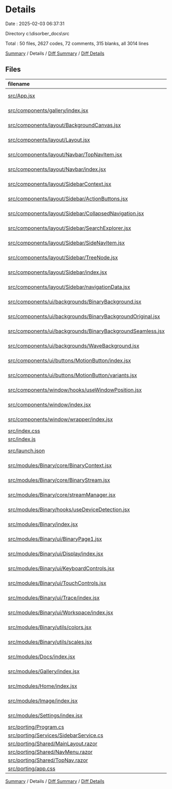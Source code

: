 # Details

Date : 2025-02-03 06:37:31

Directory c:\\disorber_docs\\src

Total : 50 files,  2627 codes, 72 comments, 315 blanks, all 3014 lines

[Summary](results.md) / Details / [Diff Summary](diff.md) / [Diff Details](diff-details.md)

## Files
| filename | language | code | comment | blank | total |
| :--- | :--- | ---: | ---: | ---: | ---: |
| [src/App.jsx](/src/App.jsx) | JavaScript JSX | 91 | 2 | 7 | 100 |
| [src/components/gallery/index.jsx](/src/components/gallery/index.jsx) | JavaScript JSX | 103 | 0 | 9 | 112 |
| [src/components/layout/BackgroundCanvas.jsx](/src/components/layout/BackgroundCanvas.jsx) | JavaScript JSX | 132 | 7 | 24 | 163 |
| [src/components/layout/Layout.jsx](/src/components/layout/Layout.jsx) | JavaScript JSX | 60 | 1 | 8 | 69 |
| [src/components/layout/Navbar/TopNavItem.jsx](/src/components/layout/Navbar/TopNavItem.jsx) | JavaScript JSX | 26 | 0 | 3 | 29 |
| [src/components/layout/Navbar/index.jsx](/src/components/layout/Navbar/index.jsx) | JavaScript JSX | 40 | 0 | 4 | 44 |
| [src/components/layout/SidebarContext.jsx](/src/components/layout/SidebarContext.jsx) | JavaScript JSX | 26 | 0 | 6 | 32 |
| [src/components/layout/Sidebar/ActionButtons.jsx](/src/components/layout/Sidebar/ActionButtons.jsx) | JavaScript JSX | 30 | 0 | 3 | 33 |
| [src/components/layout/Sidebar/CollapsedNavigation.jsx](/src/components/layout/Sidebar/CollapsedNavigation.jsx) | JavaScript JSX | 25 | 0 | 2 | 27 |
| [src/components/layout/Sidebar/SearchExplorer.jsx](/src/components/layout/Sidebar/SearchExplorer.jsx) | JavaScript JSX | 13 | 0 | 2 | 15 |
| [src/components/layout/Sidebar/SideNavItem.jsx](/src/components/layout/Sidebar/SideNavItem.jsx) | JavaScript JSX | 48 | 0 | 3 | 51 |
| [src/components/layout/Sidebar/TreeNode.jsx](/src/components/layout/Sidebar/TreeNode.jsx) | JavaScript JSX | 72 | 2 | 8 | 82 |
| [src/components/layout/Sidebar/index.jsx](/src/components/layout/Sidebar/index.jsx) | JavaScript JSX | 117 | 3 | 10 | 130 |
| [src/components/layout/Sidebar/navigationData.jsx](/src/components/layout/Sidebar/navigationData.jsx) | JavaScript JSX | 124 | 0 | 1 | 125 |
| [src/components/ui/backgrounds/BinaryBackground.jsx](/src/components/ui/backgrounds/BinaryBackground.jsx) | JavaScript JSX | 68 | 4 | 9 | 81 |
| [src/components/ui/backgrounds/BinaryBackgroundOriginal.jsx](/src/components/ui/backgrounds/BinaryBackgroundOriginal.jsx) | JavaScript JSX | 50 | 0 | 5 | 55 |
| [src/components/ui/backgrounds/BinaryBackgroundSeamless.jsx](/src/components/ui/backgrounds/BinaryBackgroundSeamless.jsx) | JavaScript JSX | 68 | 4 | 9 | 81 |
| [src/components/ui/backgrounds/WaveBackground.jsx](/src/components/ui/backgrounds/WaveBackground.jsx) | JavaScript JSX | 78 | 0 | 10 | 88 |
| [src/components/ui/buttons/MotionButton/index.jsx](/src/components/ui/buttons/MotionButton/index.jsx) | JavaScript JSX | 58 | 0 | 3 | 61 |
| [src/components/ui/buttons/MotionButton/variants.jsx](/src/components/ui/buttons/MotionButton/variants.jsx) | JavaScript JSX | 15 | 0 | 5 | 20 |
| [src/components/window/hooks/useWindowPosition.jsx](/src/components/window/hooks/useWindowPosition.jsx) | JavaScript JSX | 30 | 3 | 9 | 42 |
| [src/components/window/index.jsx](/src/components/window/index.jsx) | JavaScript JSX | 69 | 2 | 12 | 83 |
| [src/components/window/wrapper/index.jsx](/src/components/window/wrapper/index.jsx) | JavaScript JSX | 65 | 0 | 9 | 74 |
| [src/index.css](/src/index.css) | CSS | 11 | 1 | 1 | 13 |
| [src/index.js](/src/index.js) | JavaScript | 14 | 0 | 2 | 16 |
| [src/launch.json](/src/launch.json) | JSON with Comments | 27 | 0 | 1 | 28 |
| [src/modules/Binary/core/BinaryContext.jsx](/src/modules/Binary/core/BinaryContext.jsx) | JavaScript JSX | 119 | 3 | 18 | 140 |
| [src/modules/Binary/core/BinaryStream.jsx](/src/modules/Binary/core/BinaryStream.jsx) | JavaScript JSX | 21 | 5 | 5 | 31 |
| [src/modules/Binary/core/streamManager.jsx](/src/modules/Binary/core/streamManager.jsx) | JavaScript JSX | 36 | 1 | 11 | 48 |
| [src/modules/Binary/hooks/useDeviceDetection.jsx](/src/modules/Binary/hooks/useDeviceDetection.jsx) | JavaScript JSX | 29 | 0 | 8 | 37 |
| [src/modules/Binary/index.jsx](/src/modules/Binary/index.jsx) | JavaScript JSX | 10 | 0 | 3 | 13 |
| [src/modules/Binary/ui/BinaryPage1.jsx](/src/modules/Binary/ui/BinaryPage1.jsx) | JavaScript JSX | 93 | 0 | 5 | 98 |
| [src/modules/Binary/ui/Display/index.jsx](/src/modules/Binary/ui/Display/index.jsx) | JavaScript JSX | 108 | 15 | 10 | 133 |
| [src/modules/Binary/ui/KeyboardControls.jsx](/src/modules/Binary/ui/KeyboardControls.jsx) | JavaScript JSX | 29 | 1 | 6 | 36 |
| [src/modules/Binary/ui/TouchControls.jsx](/src/modules/Binary/ui/TouchControls.jsx) | JavaScript JSX | 42 | 0 | 5 | 47 |
| [src/modules/Binary/ui/Trace/index.jsx](/src/modules/Binary/ui/Trace/index.jsx) | JavaScript JSX | 157 | 2 | 10 | 169 |
| [src/modules/Binary/ui/Workspace/index.jsx](/src/modules/Binary/ui/Workspace/index.jsx) | JavaScript JSX | 148 | 2 | 7 | 157 |
| [src/modules/Binary/utils/colors.jsx](/src/modules/Binary/utils/colors.jsx) | JavaScript JSX | 4 | 1 | 1 | 6 |
| [src/modules/Binary/utils/scales.jsx](/src/modules/Binary/utils/scales.jsx) | JavaScript JSX | 8 | 3 | 2 | 13 |
| [src/modules/Docs/index.jsx](/src/modules/Docs/index.jsx) | JavaScript JSX | 19 | 0 | 2 | 21 |
| [src/modules/Gallery/index.jsx](/src/modules/Gallery/index.jsx) | JavaScript JSX | 60 | 2 | 4 | 66 |
| [src/modules/Home/index.jsx](/src/modules/Home/index.jsx) | JavaScript JSX | 54 | 1 | 6 | 61 |
| [src/modules/Image/index.jsx](/src/modules/Image/index.jsx) | JavaScript JSX | 19 | 0 | 2 | 21 |
| [src/modules/Settings/index.jsx](/src/modules/Settings/index.jsx) | JavaScript JSX | 19 | 0 | 2 | 21 |
| [src/porting/Program.cs](/src/porting/Program.cs) | C# | 5 | 1 | 4 | 10 |
| [src/porting/Services/SidebarService.cs](/src/porting/Services/SidebarService.cs) | C# | 22 | 0 | 4 | 26 |
| [src/porting/Shared/MainLayout.razor](/src/porting/Shared/MainLayout.razor) | Razor | 27 | 0 | 6 | 33 |
| [src/porting/Shared/NavMenu.razor](/src/porting/Shared/NavMenu.razor) | Razor | 47 | 0 | 7 | 54 |
| [src/porting/Shared/TopNav.razor](/src/porting/Shared/TopNav.razor) | Razor | 18 | 0 | 5 | 23 |
| [src/porting/app.css](/src/porting/app.css) | CSS | 73 | 6 | 17 | 96 |

[Summary](results.md) / Details / [Diff Summary](diff.md) / [Diff Details](diff-details.md)